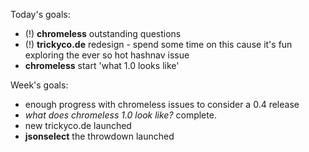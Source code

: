 Today's goals:

  * (!) **chromeless** outstanding questions
  * (!) **trickyco.de** redesign - spend some time on this cause it's fun exploring the ever so hot hashnav issue
  * **chromeless** start 'what 1.0 looks like'

Week's goals:

  * enough progress with chromeless issues to consider a 0.4 release
  * *what does chromeless 1.0 look like?* complete.
  * new trickyco.de launched
  * **jsonselect** the throwdown launched
